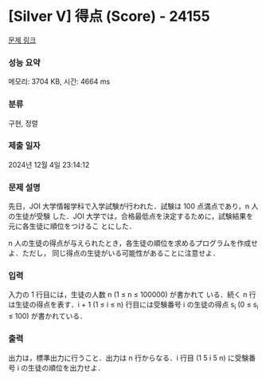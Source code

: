 # [Silver V] 得点 (Score) - 24155 

[문제 링크](https://www.acmicpc.net/problem/24155) 

### 성능 요약

메모리: 3704 KB, 시간: 4664 ms

### 분류

구현, 정렬

### 제출 일자

2024년 12월 4일 23:14:12

### 문제 설명

<p>先日，JOI 大学情報学科で入学試験が行われた．試験は 100 点満点であり，n 人の生徒が受験 した．JOI 大学では，合格最低点を決定するために，試験結果を元に各生徒に順位をつけるこ とにした．</p>

<p>n 人の生徒の得点が与えられたとき，各生徒の順位を求めるプログラムを作成せよ．ただし， 同じ得点の生徒がいる可能性があることに注意せよ．</p>

### 입력 

 <p>入力の 1 行目には，生徒の人数 n (1 ≤ n ≤ 100000) が書かれて いる．続く n 行は生徒の得点を表す．i + 1 (1 ≤ i ≤ n) 行目には受験番号 i の生徒の得点 s<sub>i</sub> (0 ≤ s<sub>i</sub> ≤ 100) が書かれている．</p>

### 출력 

 <p>出力は，標準出力に行うこと．出力は n 行からなる．i 行目 (1 5 i 5 n) に受験番号 i の生徒の順位を出力せよ．</p>

